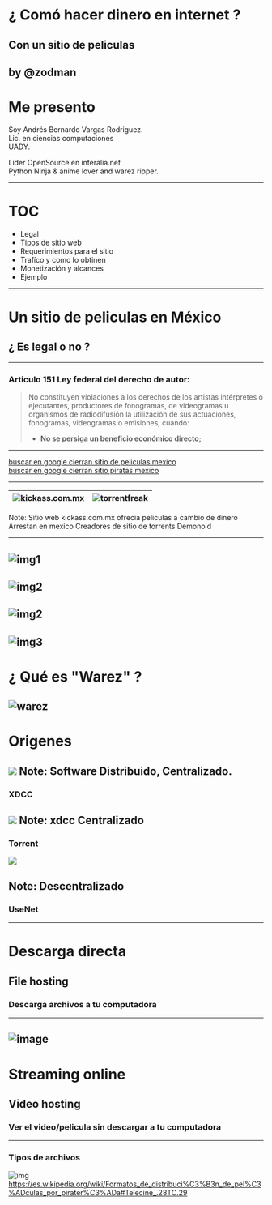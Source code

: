 # ¿ Comó hacer dinero  en internet ?
## Con un sitio de peliculas
by @zodman
---
# Me presento
 
Soy Andrés Bernardo Vargas Rodriguez.  
Lic. en ciencias computaciones  
UADY.

Lider OpenSource en interalia.net  
Python Ninja & anime lover and warez ripper.

---

# TOC

* Legal
* Tipos de sitio web
* Requerimientos para el sitio
* Trafíco y como lo obtinen
* Monetización y alcances
* Ejemplo

---
# Un sitio de peliculas en México 
## ¿ Es legal o no ?
---
### Articulo 151 Ley federal del derecho de autor:
> No constituyen violaciones a los derechos de los artistas intérpretes o ejecutantes, productores de fonogramas, de videogramas u organismos de radiodifusión la utilización de sus actuaciones, fonogramas, videogramas o emisiones, cuando:  
>  * **No se persiga un beneficio económico directo;**
---

[buscar en google cierran sitio de peliculas mexico](http://www.lmfgtfy.com/?q=cierran+sitio+peliculas+mexico)  
[buscar en google cierran sitio piratas mexico](https://www.google.com.mx/search?btnG=1&pws=0&q=cierran+sitio+web+piratas+mexico&gws_rd=cr&dcr=0&ei=Ea8CWtizEqOMjwTeh7qQAQ)  

---
| ![kickass.com.mx](https://i.imgur.com/V96lRvf.png) | ![torrentfreak](https://i.imgur.com/F5Dq3mI.png) |
|----------------------------------------------------|--------------------------------------------------|

Note:
Sitio web kickass.com.mx ofrecia peliculas a cambio de dinero  
Arrestan en mexico Creadores de sitio de torrents Demonoid

---
 ![img1](https://imgur.com/I8H810c.png)
---
![img2](https://imgur.com/ce9pExZ.png)
---
![img2](https://imgur.com/EC8myrx.png)
---
![img3](https://imgur.com/BwubIUg.png)
---
# ¿ Qué es "Warez" ?
![warez](https://i.imgur.com/beNCRki.png)
---
# Origenes
![](https://i.imgflip.com/1z4c50.jpg)
Note:
Software Distribuido, Centralizado.
---
### XDCC
![](http://nouyoju.free.fr/TutoIRC/xdcc.jpg)
Note:
xdcc Centralizado
---
### Torrent
![](http://s2.quickmeme.com/img/65/654e043f9e37486b05b2ff822127d7bb498b9e3d1bf92563c16c8360abf6b766.jpg)

Note:
Descentralizado
---
### UseNet
---
# Descarga directa
## File hosting
### Descarga archivos a tu computadora
---
![image](http://imagizer.imageshack.us/v2/626x480q90/922/mifIBO.png)
---
# Streaming online
## Video hosting
### Ver el video/pelicula sin descargar a tu computadora
---
### Tipos de archivos
![img](https://i.imgur.com/5JGsQst.png)
https://es.wikipedia.org/wiki/Formatos_de_distribuci%C3%B3n_de_pel%C3%ADculas_por_pirater%C3%ADa#Telecine_.28TC.29




